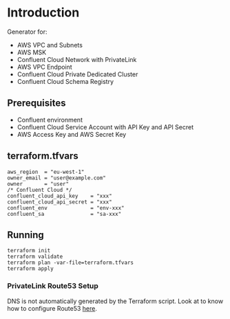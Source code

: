 # Introduction

Generator for:
- AWS VPC and Subnets
- AWS MSK
- Confluent Cloud Network with PrivateLink
- AWS VPC Endpoint
- Confluent Cloud Private Dedicated Cluster
- Confluent Cloud Schema Registry

## Prerequisites

- Confluent environment
- Confluent Cloud Service Account with API Key and API Secret
- AWS Access Key and AWS Secret Key

## terraform.tfvars

```
aws_region  = "eu-west-1"
owner_email = "user@example.com"
owner       = "user"
/* Confluent Cloud */
confluent_cloud_api_key    = "xxx"
confluent_cloud_api_secret = "xxx"
confluent_env              = "env-xxx"
confluent_sa               = "sa-xxx"
```

## Running

```
terraform init
terraform validate
terraform plan -var-file=terraform.tfvars
terraform apply
```

### PrivateLink Route53 Setup

DNS is not automatically generated by the Terraform script. 
Look at to know how to configure Route53 [here](https://www.youtube.com/watch?v=tZCrVFSj4XY&t=1s).
